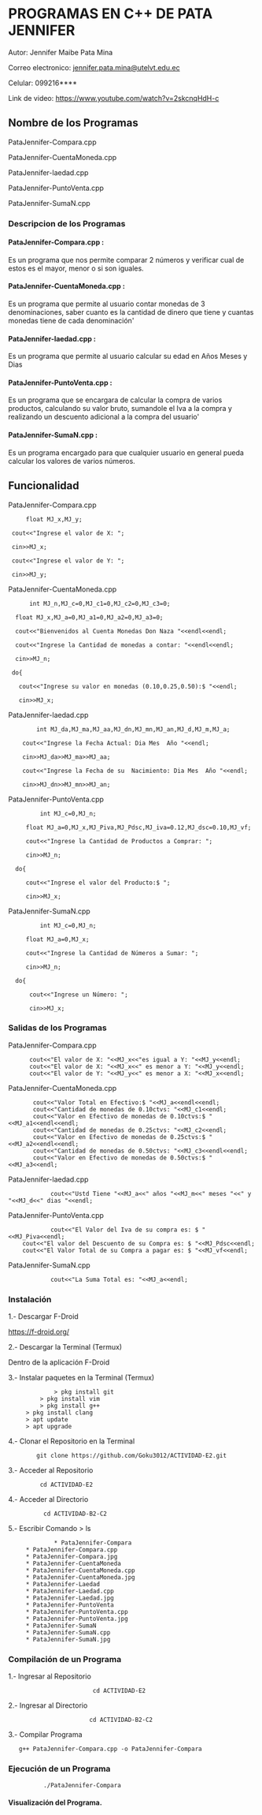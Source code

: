 #  PROGRAMAS EN C++ DE PATA JENNIFER

Autor: Jennifer Maibe Pata Mina

Correo electronico: jennifer.pata.mina@utelvt.edu.ec

Celular: 099216****

Link de video:  https://www.youtube.com/watch?v=2skcnqHdH-c

## Nombre de los Programas

PataJennifer-Compara.cpp

PataJennifer-CuentaMoneda.cpp

PataJennifer-laedad.cpp

PataJennifer-PuntoVenta.cpp

PataJennifer-SumaN.cpp

### Descripcion de los Programas

#### PataJennifer-Compara.cpp : 

Es un programa que nos permite comparar 2 números y verificar cual de estos es el mayor, menor o si son iguales.

#### PataJennifer-CuentaMoneda.cpp : 

Es un programa que permite al usuario contar monedas de 3 denominaciones, saber cuanto es la cantidad de dinero que tiene y cuantas monedas tiene de cada denominación'

#### PataJennifer-laedad.cpp : 

Es un programa que permite al usuario calcular su edad en Años Meses y Dias

#### PataJennifer-PuntoVenta.cpp :  

Es un programa que se encargara de calcular la compra de varios productos, calculando su valor bruto, sumandole el Iva a la compra y realizando un descuento adicional a la compra del usuario'

#### PataJennifer-SumaN.cpp : 

Es un programa encargado para que cualquier usuario en general pueda calcular los valores de varios números.

## Funcionalidad

PataJennifer-Compara.cpp 

         float MJ_x,MJ_y;
	   
	 cout<<"Ingrese el valor de X: ";
	
	 cin>>MJ_x;
	
	 cout<<"Ingrese el valor de Y: ";
	
	 cin>>MJ_y;

PataJennifer-CuentaMoneda.cpp

          int MJ_n,MJ_c=0,MJ_c1=0,MJ_c2=0,MJ_c3=0;

	  float MJ_x,MJ_a=0,MJ_a1=0,MJ_a2=0,MJ_a3=0;
	
	  cout<<"Bienvenidos al Cuenta Monedas Don Naza "<<endl<<endl;
	
	  cout<<"Ingrese la Cantidad de monedas a contar: "<<endl<<endl;
	  
	  cin>>MJ_n;
	
	 do{
	
	   cout<<"Ingrese su valor en monedas (0.10,0.25,0.50):$ "<<endl;
	   
	   cin>>MJ_x;

PataJennifer-laedad.cpp
 
            int MJ_da,MJ_ma,MJ_aa,MJ_dn,MJ_mn,MJ_an,MJ_d,MJ_m,MJ_a;
	
	    cout<<"Ingrese la Fecha Actual: Dia Mes  Año "<<endl;
	    
	    cin>>MJ_da>>MJ_ma>>MJ_aa;

	    cout<<"Ingrese la Fecha de su  Nacimiento: Dia Mes  Año "<<endl;
	    
	    cin>>MJ_dn>>MJ_mn>>MJ_an;

PataJennifer-PuntoVenta.cpp

             int MJ_c=0,MJ_n;

	     float MJ_a=0,MJ_x,MJ_Piva,MJ_Pdsc,MJ_iva=0.12,MJ_dsc=0.10,MJ_vf;

	     cout<<"Ingrese la Cantidad de Productos a Comprar: ";
	     
	     cin>>MJ_n;
	     
	  do{
	  
	     cout<<"Ingrese el valor del Producto:$ ";
	     
	     cin>>MJ_x;

PataJennifer-SumaN.cpp

             int MJ_c=0,MJ_n;

	     float MJ_a=0,MJ_x;

	     cout<<"Ingrese la Cantidad de Números a Sumar: ";
	     
	     cin>>MJ_n;

	  do{

	      cout<<"Ingrese un Número: ";
	      
	      cin>>MJ_x;

### Salidas de los Programas

PataJennifer-Compara.cpp

	      cout<<"El valor de X: "<<MJ_x<<"es igual a Y: "<<MJ_y<<endl;
	      cout<<"El valor de X: "<<MJ_x<<" es menor a Y: "<<MJ_y<<endl;
	      cout<<"El valor de Y: "<<MJ_y<<" es menor a X: "<<MJ_x<<endl;

PataJennifer-CuentaMoneda.cpp

	       cout<<"Valor Total en Efectivo:$ "<<MJ_a<<endl<<endl;
	       cout<<"Cantidad de monedas de 0.10ctvs: "<<MJ_c1<<endl;
	       cout<<"Valor en Efectivo de monedas de 0.10ctvs:$ "<<MJ_a1<<endl<<endl;
	       cout<<"Cantidad de monedas de 0.25ctvs: "<<MJ_c2<<endl;
	       cout<<"Valor en Efectivo de monedas de 0.25ctvs:$ "<<MJ_a2<<endl<<endl;
	       cout<<"Cantidad de monedas de 0.50ctvs: "<<MJ_c3<<endl<<endl;
	       cout<<"Valor en Efectivo de monedas de 0.50ctvs:$ "<<MJ_a3<<endl;

PataJennifer-laedad.cpp

                cout<<"Ustd Tiene "<<MJ_a<<" años "<<MJ_m<<" meses "<<" y "<<MJ_d<<" dias "<<endl;

PataJennifer-PuntoVenta.cpp

                cout<<"El Valor del Iva de su compra es: $ "<<MJ_Piva<<endl; 
		cout<<"El valor del Descuento de su Compra es: $ "<<MJ_Pdsc<<endl;
		cout<<"El Valor Total de su Compra a pagar es: $ "<<MJ_vf<<endl;

PataJennifer-SumaN.cpp

                cout<<"La Suma Total es: "<<MJ_a<<endl;


### Instalación

1.- Descargar F-Droid

https://f-droid.org/

2.- Descargar la Terminal (Termux)

Dentro de la aplicación F-Droid

3.- Instalar paquetes en la Terminal (Termux)

                 > pkg install git
	         > pkg install vim
	         > pkg install g++
		 > pkg install clang
		 > apt update
		 > apt upgrade
			   
4.- Clonar el Repositorio en la Terminal

            git clone https://github.com/Goku3012/ACTIVIDAD-E2.git
			   
3.- Acceder al Repositorio

             cd ACTIVIDAD-E2
			    
4.- Acceder al Directorio

              cd ACTIVIDAD-B2-C2
		
5.- Escribir Comando > ls

                 * PataJennifer-Compara
		 * PataJennifer-Compara.cpp
		 * PataJennifer-Compara.jpg
		 * PataJennifer-CuentaMoneda
		 * PataJennifer-CuentaMoneda.cpp
		 * PataJennifer-CuentaMoneda.jpg
		 * PataJennifer-Laedad
		 * PataJennifer-Laedad.cpp
		 * PataJennifer-Laedad.jpg
		 * PataJennifer-PuntoVenta
		 * PataJennifer-PuntoVenta.cpp
		 * PataJennifer-PuntoVenta.jpg
		 * PataJennifer-SumaN
		 * PataJennifer-SumaN.cpp
		 * PataJennifer-SumaN.jpg
		 
### Compilación de un Programa

1.- Ingresar al Repositorio

                            cd ACTIVIDAD-E2
			    
2.- Ingresar al Directorio

                           cd ACTIVIDAD-B2-C2
	
3.- Compilar Programa

       g++ PataJennifer-Compara.cpp -o PataJennifer-Compara
			   
### Ejecución de un Programa

              ./PataJennifer-Compara
			    
#### Visualización del Programa.


